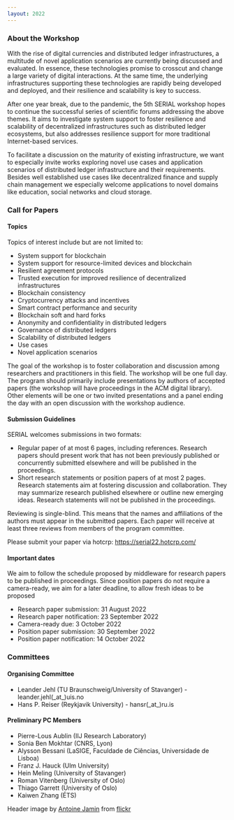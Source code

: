 ```yaml
---
layout: 2022
---
```


### About the Workshop

With the rise of digital currencies and distributed ledger infrastructures, a multitude of novel application scenarios are currently being discussed and evaluated. In essence, these technologies promise to crosscut and change a large variety of digital interactions. At the same time, the underlying infrastructures supporting these technologies are rapidly being developed and deployed, and their resilience and scalability is key to success.

After one year break, due to the pandemic, the 5th SERIAL workshop hopes to continue the successful series of scientific forums addressing the above themes. It aims to investigate system support to foster resilience and scalability of decentralized infrastructures such as distributed ledger ecosystems, but also addresses resilience support for more traditional Internet-based services.

To facilitate a discussion on the maturity of existing infrastructure, we want to especially invite works exploring novel use cases and application scenarios of distributed ledger infrastructure and their requirements. Besides well established use cases like decentralized finance and supply chain management we especially welcome applications to novel domains like education, social networks and cloud storage.

<!-- ### History

This is the 5th version of the SERIAL workshop, which was previously organized at Middleware. In 2021 the workshop did take a break, due to the pandemic. Franz J. Hauck, the initiator of the workshop will support the organisers with advice, ensuring continuity with previous workshops. -->

### Call for Papers

#### Topics

Topics of interest include but are not limited to:

* System support for blockchain
* System support for resource-limited devices and blockchain
* Resilient agreement protocols
* Trusted execution for improved resilience of decentralized infrastructures 
* Blockchain consistency
* Cryptocurrency attacks and incentives
* Smart contract performance and security
* Blockchain soft and hard forks
* Anonymity and confidentiality in distributed ledgers
* Governance of distributed ledgers
* Scalability of distributed ledgers
* Use cases
* Novel application scenarios

The goal of the workshop is to foster collaboration and discussion among researchers and practitioners in this field. The workshop will be one full day. The program should primarily include presentations by authors of accepted papers (the workshop will have proceedings in the ACM digital library). Other elements will be one or two invited presentations and a panel ending the day with an open discussion with the workshop audience.

#### Submission Guidelines

SERIAL welcomes submissions in two formats:
* Regular paper of at most 6 pages, including references. Research papers should
present work that has not been previously published or concurrently submitted elsewhere and will be published in the proceedings.
* Short research statements or position papers of at most 2 pages. Research
statements aim at fostering discussion and collaboration. They may summarize research published elsewhere or outline new emerging ideas. Research statements will not be published in the proceedings.

Reviewing is single-blind. This means that the names and affiliations of the authors must appear in the submitted papers. Each paper will receive at least three reviews from members of the program committee.

Please submit your paper via hotcrp: <a href="https://serial22.hotcrp.com/">https://serial22.hotcrp.com/</a>

#### Important dates

We aim to follow the schedule proposed by middleware for research papers to be published in proceedings. Since position papers do not require a camera-ready, we aim for a later deadline, to allow fresh ideas to be proposed

* Research paper submission: 31 August 2022
* Research paper notification: 23 September 2022
* Camera-ready due: 3 October 2022
* Position paper submission: 30 September 2022
* Position paper notification: 14 October 2022

### Committees

#### Organising Committee
* Leander Jehl (TU Braunschweig/University of Stavanger) -  leander.jehl(\_at\_)uis.no
* Hans P. Reiser (Reykjavik University) - hansr(\_at\_)ru.is

#### Preliminary PC Members

* Pierre-Lous Aublin (IIJ Research Laboratory)
* Sonia Ben Mokhtar (CNRS, Lyon)
* Alysson Bessani (LaSIGE, Faculdade de Ciências, Universidade de Lisboa)
* Franz J. Hauck (Ulm University)
* Hein Meling (University of Stavanger)
* Roman Vitenberg (University of Oslo)
* Thiago Garrett (University of Oslo)
* Kaiwen Zhang (ÉTS)

Header image by <a target="_blank" href="https://www.flickr.com/photos/antoinejamin/">Antoine Jamin</a> from <a target="_blank" href="https://www.flickr.com/photos/antoinejamin/22022073083/in/photolist-zy1T6e-5oRDoM-2e6NhDA-oU5wtT-pzDn6k-pyr1N5-pQDhKD-ULhKbZ-pNMwYQ-pyqXrq-5ojvLd-3EHCtc-pQDi7k-2hfMBUb-pQXdPY-27mVwKR-oU2uTW-pQSYBa-pQXeVf-6NdYyy-pyooj8-2fqCUdh-T4wAJm-6N9Mp8-6Ne3cJ-6N9PMX-6Ne3zb-6N9Q9n-6N9NrV-6N9RgZ-6N9R98-2671boN-2hCE7h3-6Ne1rC-6NdZsj-6N9P38-6N9NHp-RyuWnK-6Ne2yb-6N9PuX-pQDh4i-6NdZYh-6NdYiE-oU2wHC-6NdYW7-6N9LQH-6N9Qvr-oU2wk3-6NdZ4W-6N9PnV/">flickr</a>